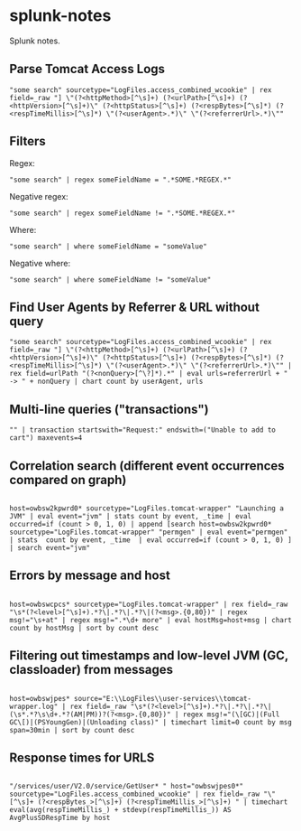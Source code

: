 # splunk-notes
Splunk notes.

## Parse Tomcat Access Logs

```
"some search" sourcetype="LogFiles.access_combined_wcookie" | rex field=_raw "] \"(?<httpMethod>[^\s]+) (?<urlPath>[^\s]+) (?<httpVersion>[^\s]+)\" (?<httpStatus>[^\s]+) (?<respBytes>[^\s]*) (?<respTimeMillis>[^\s]*) \"(?<userAgent>.*)\" \"(?<referrerUrl>.*)\""
```

## Filters

Regex:

```
"some search" | regex someFieldName = ".*SOME.*REGEX.*"
```

Negative regex:

```
"some search" | regex someFieldName != ".*SOME.*REGEX.*"
```

Where:

```
"some search" | where someFieldName = "someValue"
```

Negative where:

```
"some search" | where someFieldName != "someValue"
```

## Find User Agents by Referrer & URL without query

```
"some search" sourcetype="LogFiles.access_combined_wcookie" | rex field=_raw "] \"(?<httpMethod>[^\s]+) (?<urlPath>[^\s]+) (?<httpVersion>[^\s]+)\" (?<httpStatus>[^\s]+) (?<respBytes>[^\s]*) (?<respTimeMillis>[^\s]*) \"(?<userAgent>.*)\" \"(?<referrerUrl>.*)\"" | rex field=urlPath "(?<nonQuery>[^\?]*).*" | eval urls=referrerUrl + " -> " + nonQuery | chart count by userAgent, urls
```

## Multi-line queries ("transactions")

```
"" | transaction startswith="Request:" endswith=("Unable to add to cart") maxevents=4
```

## Correlation search (different event occurrences compared on graph)

```

host=owbsw2kpwrd0* sourcetype="LogFiles.tomcat-wrapper" "Launching a JVM" | eval event="jvm" | stats count by event, _time | eval occurred=if (count > 0, 1, 0) | append [search host=owbsw2kpwrd0* sourcetype="LogFiles.tomcat-wrapper" "permgen" | eval event="permgen" | stats  count by event, _time  | eval occurred=if (count > 0, 1, 0) ] | search event="jvm"

```

## Errors by message and host

```

host=owbswcpcs* sourcetype="LogFiles.tomcat-wrapper" | rex field=_raw "\s*(?<level>[^\s]+).*?\|.*?\|.*?\|(?<msg>.{0,80})" | regex msg!="\s+at" | regex msg!=".*\d+ more" | eval hostMsg=host+msg | chart count by hostMsg | sort by count desc

```

## Filtering out timestamps and low-level JVM (GC, classloader) from messages

```

host=owbswjpes* source="E:\\LogFiles\\user-services\\tomcat-wrapper.log" | rex field=_raw "\s*(?<level>[^\s]+).*?\|.*?\|.*?\|(\s*.*?\s\d+.*?(AM|PM))?(?<msg>.{0,80})" | regex msg!="(\[GC)|(Full GC\[)|(PSYoungGen)|(Unloading class)" | timechart limit=0 count by msg span=30min | sort by count desc

```

## Response times for URLS

```

"/services/user/V2.0/service/GetUser* " host="owbswjpes0*" sourcetype="LogFiles.access_combined_wcookie" | rex field=_raw "\" [^\s]+ (?<respBytes_>[^\s]+) (?<respTimeMillis_>[^\s]+) " | timechart eval(avg(respTimeMillis_) + stdevp(respTimeMillis_)) AS AvgPlusSDRespTime by host

```

